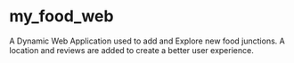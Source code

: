 # my_food_web
A Dynamic Web Application used to add and Explore new food junctions.
A location and reviews are added to create a better user experience. 
